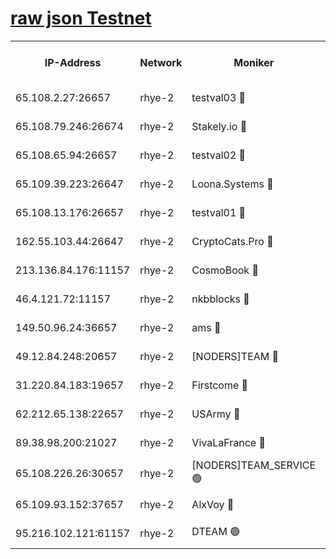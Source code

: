 
[raw json Testnet](https://rpc-check.quickt.stavr.tech/quickt/rpc-quickt-result.json)
=


<table><tr><th>IP-Address</th><th>Network</th><th>Moniker</th><th>Latest Block Height</th><th>Earliest Block Height</th><th>Catching Up</th><th>Tx Index</th><th>Voting Power</th><th>Scan Time</th></tr><tr><td>65.108.2.27:26657</td><td>rhye-2</td><td>testval03 🔴</td><td>328199</td><td>1</td><td>False</td><td>on</td><td>11002050</td><td>2024-01-14T04:43:07.644086621UTC</td></tr><tr><td>65.108.79.246:26674</td><td>rhye-2</td><td>Stakely.io 🔴</td><td>328200</td><td>1</td><td>False</td><td>on</td><td>10010</td><td>2024-01-14T04:43:12.193258338UTC</td></tr><tr><td>65.108.65.94:26657</td><td>rhye-2</td><td>testval02 🔴</td><td>328200</td><td>1</td><td>False</td><td>on</td><td>11002050</td><td>2024-01-14T04:43:15.039500870UTC</td></tr><tr><td>65.109.39.223:26647</td><td>rhye-2</td><td>Loona.Systems 🔴</td><td>328201</td><td>1</td><td>False</td><td>off</td><td>86949</td><td>2024-01-14T04:43:17.461625406UTC</td></tr><tr><td>65.108.13.176:26657</td><td>rhye-2</td><td>testval01 🔴</td><td>328201</td><td>1</td><td>False</td><td>on</td><td>13082010</td><td>2024-01-14T04:43:18.317193751UTC</td></tr><tr><td>162.55.103.44:26647</td><td>rhye-2</td><td>CryptoCats.Pro 🔴</td><td>328206</td><td>1</td><td>False</td><td>off</td><td>9999</td><td>2024-01-14T04:43:50.897366236UTC</td></tr><tr><td>213.136.84.176:11157</td><td>rhye-2</td><td>CosmoBook 🔴</td><td>328205</td><td>65301</td><td>False</td><td>off</td><td>1528057</td><td>2024-01-14T04:43:44.347562476UTC</td></tr><tr><td>46.4.121.72:11157</td><td>rhye-2</td><td>nkbblocks 🔴</td><td>328198</td><td>70101</td><td>False</td><td>off</td><td>81491</td><td>2024-01-14T04:42:59.449798590UTC</td></tr><tr><td>149.50.96.24:36657</td><td>rhye-2</td><td>ams 🔴</td><td>328203</td><td>133501</td><td>False</td><td>on</td><td>10786</td><td>2024-01-14T04:43:33.786164973UTC</td></tr><tr><td>49.12.84.248:20657</td><td>rhye-2</td><td>[NODERS]TEAM 🔴</td><td>328203</td><td>146001</td><td>False</td><td>on</td><td>59690</td><td>2024-01-14T04:43:31.291313822UTC</td></tr><tr><td>31.220.84.183:19657</td><td>rhye-2</td><td>Firstcome 🔴</td><td>328199</td><td>165001</td><td>False</td><td>off</td><td>724902</td><td>2024-01-14T04:43:07.220089702UTC</td></tr><tr><td>62.212.65.138:22657</td><td>rhye-2</td><td>USArmy 🔴</td><td>328199</td><td>198001</td><td>False</td><td>on</td><td>59069</td><td>2024-01-14T04:43:06.787579315UTC</td></tr><tr><td>89.38.98.200:21027</td><td>rhye-2</td><td>VivaLaFrance 🔴</td><td>328198</td><td>220501</td><td>False</td><td>off</td><td>10000</td><td>2024-01-14T04:43:01.818227723UTC</td></tr><tr><td>65.108.226.26:30657</td><td>rhye-2</td><td>[NODERS]TEAM_SERVICE 🟢</td><td>328201</td><td>241501</td><td>False</td><td>on</td><td>0</td><td>2024-01-14T04:43:17.901427760UTC</td></tr><tr><td>65.109.93.152:37657</td><td>rhye-2</td><td>AlxVoy 🔴</td><td>328198</td><td>315173</td><td>False</td><td>on</td><td>143351</td><td>2024-01-14T04:43:04.323220826UTC</td></tr><tr><td>95.216.102.121:61157</td><td>rhye-2</td><td>DTEAM 🟢</td><td>328200</td><td>321801</td><td>False</td><td>on</td><td>0</td><td>2024-01-14T04:43:12.566286852UTC</td></tr></table>